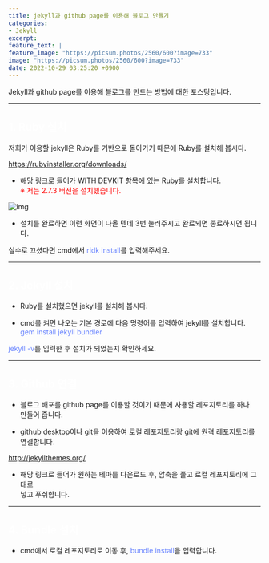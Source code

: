 ```yaml
---
title: jekyll과 github page를 이용해 블로그 만들기
categories:
- Jekyll
excerpt:
feature_text: |
feature_image: "https://picsum.photos/2560/600?image=733"
image: "https://picsum.photos/2560/600?image=733"
date: 2022-10-29 03:25:20 +0900
---
```


Jekyll과 github page를 이용해 블로그를 만드는 방법에 대한 포스팅입니다.  
  
---
## <span style="color:white">1. Ruby 설치</span>

저희가 이용할 jekyll은 Ruby를 기반으로 돌아가기 때문에 Ruby를 설치해 봅시다.

<https://rubyinstaller.org/downloads/>

+ 해당 링크로 들어가 WITH DEVKIT 항목에 있는 Ruby를 설치합니다.  
<span style="color:red">※ 저는 2.7.3 버전을 설치했습니다.</span>

![img](/blog/assets/img/rubyinstaller2.png)

+ 설치를 완료하면 이런 화면이 나올 텐데 3번 눌러주시고 완료되면 종료하시면 됩니다.

실수로 끄셨다면 cmd에서 <span style='color: #6581ff'>ridk install</span>를 입력해주세요.

---
## <span style="color:white">2. Jekyll 설치</span>

+ Ruby를 설치했으면 jekyll를 설치해 봅시다.

+ cmd를 켜면 나오는 기본 경로에 다음 명령어를 입력하여 jekyll를 설치합니다.  
<span style='color: #6581ff'>gem install jekyll bundler</span>

<span style='color: #6581ff'>jekyll -v</span>를 입력한 후 설치가 되었는지 확인하세요.

---
## <span style="color:white">3. Github 연결</span>

+ 블로그 배포를 github page를 이용할 것이기 때문에 사용할 레포지토리를 하나  
만들어 줍니다.

+ github desktop이나 git을 이용하여 로컬 레포지토리랑 git에 원격 레포지토리를  
연결합니다.

<http://jekyllthemes.org/>

+ 해당 링크로 들어가 원하는 테마를 다운로드 후, 압축을 풀고 로컬 레포지토리에 그대로  
넣고 푸쉬합니다.

---
## <span style="color:white">4. Bundle 설치</span>

+ cmd에서 로컬 레포지토리로 이동 후, <span style="color:#6581ff">bundle install</span>을 입력합니다.

